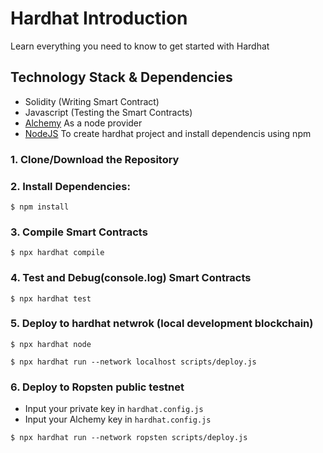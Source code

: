 # Hardhat Introduction
Learn everything you need to know to get started with Hardhat

## Technology Stack & Dependencies

- Solidity (Writing Smart Contract)
- Javascript (Testing the Smart Contracts)
- [Alchemy](https://www.alchemy.com/) As a node provider
- [NodeJS](https://nodejs.org/en/) To create hardhat project and install dependencis using npm

### 1. Clone/Download the Repository

### 2. Install Dependencies:
```
$ npm install
```

### 3. Compile Smart Contracts
```
$ npx hardhat compile
```

### 4. Test and Debug(console.log) Smart Contracts
```
$ npx hardhat test
```

### 5. Deploy to hardhat netwrok (local development blockchain)
```
$ npx hardhat node
```
```
$ npx hardhat run --network localhost scripts/deploy.js
```

### 6. Deploy to Ropsten public testnet
- Input your private key in `hardhat.config.js`
- Input your Alchemy key in `hardhat.config.js`
```
$ npx hardhat run --network ropsten scripts/deploy.js
```
